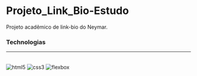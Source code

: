 # Projeto_Link_Bio-Estudo

Projeto acadêmico de link-bio do Neymar.
### Technologias
--- 
<div style = "display: inline_block; padding: 0em; padding: 0em"></br>
<img align="center" alt="html5" src="https://img.shields.io/badge/HTML5-E34F26?style=for-the-badge&logo=html5&logoColor=white"/>
<img align="center" alt="css3" src="https://img.shields.io/badge/CSS3-1572B6?style=for-the-badge&logo=css3&logoColor=white"/>
<img align="center" alt="flexbox" src="https://img.shields.io/badge/FLEXBOX-000C1F?style=for-the-badge&logo=flexbox&logoColor=white"/>
</div></br>
